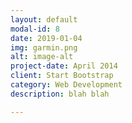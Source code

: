```yaml
---
layout: default
modal-id: 8
date: 2019-01-04
img: garmin.png
alt: image-alt
project-date: April 2014
client: Start Bootstrap
category: Web Development
description: blah blah

---
```


